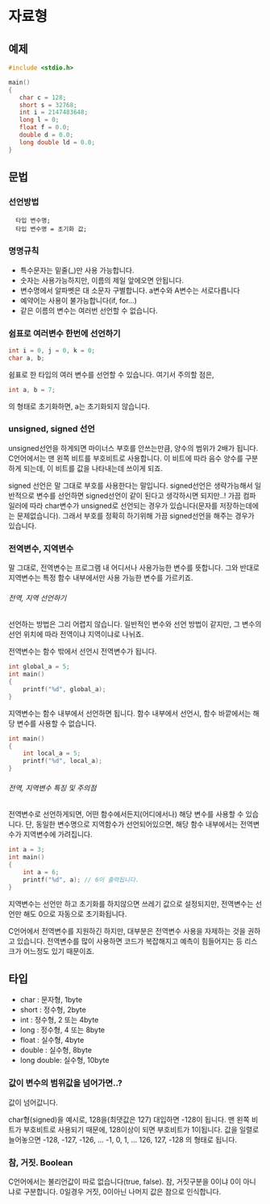 자료형
=========

예제
---------
```c
#include <stdio.h>

main()
{
   char c = 128;
   short s = 32768;
   int i = 2147483648;
   long l = 0;
   float f = 0.0;
   double d = 0.0;
   long double ld = 0.0;
}
```

문법
-------
### 선언방법
      타입 변수명;
      타입 변수명 = 초기화 값;

### 명명규칙
- 특수문자는 밑줄(_)만 사용 가능합니다.
- 숫자는 사용가능하지만, 이름의 제일 앞에오면 안됩니다.
- 변수명에서 알파벳은 대 소문자 구별합니다. a변수와 A변수는 서로다릅니다
- 예약어는 사용이 불가능합니다(if, for...)
- 같은 이름의 변수는 여러번 선언할 수 없습니다.

### 쉼표로 여러변수 한번에 선언하기
```c
int i = 0, j = 0, k = 0;
char a, b;
```
쉼표로 한 타입의 여러 변수를 선언할 수 있습니다. 
여기서 주의할 점은, 
```c
int a, b = 7;
```
의 형태로 초기화하면, a는 초기화되지 않습니다.

### unsigned, signed 선언
unsigned선언을 하게되면 마이너스 부호를 안쓰는만큼, 양수의 범위가 2배가 됩니다. 
C언어에서는 맨 왼쪽 비트를 부호비트로 사용합니다. 이 비트에 따라 음수 양수를 구분하게 되는데, 
이 비트를 값을 나타내는데 쓰이게 되죠.

signed 선언은 말 그대로 부호를 사용한다는 말입니다. signed선언은 생략가능해서 
일반적으로 변수를 선언하면 signed선언이 같이 된다고 생각하시면 되지만..! 
가끔 컴파일러에 따라 char변수가 unsigned로 선언되는 경우가 있습니다(문자를 저장하는데에는 문제없습니다). 
그래서 부호를 정확히 하기위해 가끔 signed선언을 해주는 경우가 있습니다.

### 전역변수, 지역변수
말 그대로, 전역변수는 프로그램 내 어디서나 사용가능한 변수를 뜻합니다. 
그와 반대로 지역변수는 특정 함수 내부에서만 사용 가능한 변수를 가르키죠.

###### 전역, 지역 선언하기
선언하는 방법은 그리 어렵지 않습니다. 일반적인 변수와 선언 방법이 같지만, 그 변수의 선언 위치에 따라 전역이냐 지역이냐로 나뉘죠.

전역변수는 함수 밖에서 선언시 전역변수가 됩니다.
```c
int global_a = 5;
int main()
{
	printf("%d", global_a);
}
```

지역변수는 함수 내부에서 선언하면 됩니다. 
함수 내부에서 선언시, 함수 바깥에서는 해당 변수를 사용할 수 없습니다.
```c
int main()
{
	int local_a = 5;
	printf("%d", local_a);
}
```

###### 전역, 지역변수 특징 및 주의점
전역변수로 선언하게되면, 어떤 함수에서든지(어디에서나) 해당 변수를 사용할 수 있습니다. 단, 동일한 변수명으로 지역함수가 선언되어있으면, 해당 함수 내부에서는 전역변수가 지역변수에 가려집니다.
```c
int a = 3;
int main()
{
	int a = 6;
	printf("%d", a); // 6이 출력됩니다.
}
```
지역변수는 선언만 하고 초기화를 하지않으면 쓰레기 값으로 설정되지만, 전역변수는 선언만 해도 0으로 자동으로 초기화됩니다.

C언어에서 전역변수를 지원하긴 하지만, 대부분은 전역변수 사용을 자제하는 것을 권하고 있습니다. 전역변수를 많이 사용하면 코드가 복잡해지고 예측이 힘들어지는 등 리스크가 어느정도 있기 때문이죠.

타입
--------
* char : 문자형, 1byte
* short : 정수형, 2byte
* int : 정수형, 2 또는 4byte
* long : 정수형, 4 또는 8byte
* float : 실수형, 4byte
* double : 실수형, 8byte
* long double: 실수형, 10byte

### 값이 변수의 범위값을 넘어가면..?
값이 넘어값니다.

char형(signed)을 예시로, 128을(최댓값은 127) 대입하면 -128이 됩니다. 
맨 왼쪽 비트가 부호비트로 사용되기 때문에, 128이상이 되면 부호비트가 1이됩니다. 
값을 일렬로 늘어놓으면 -128, -127, -126, ... -1, 0, 1, ... 126, 127, -128 의 형태로 됩니다.

### 참, 거짓. Boolean
C언어에서는 불리언값이 따로 없습니다(true, false). 
참, 거짓구분을 0이냐 0이 아니냐로 구분합니다. 
0일경우 거짓, 0이아닌 나머지 값은 참으로 인식합니다.
